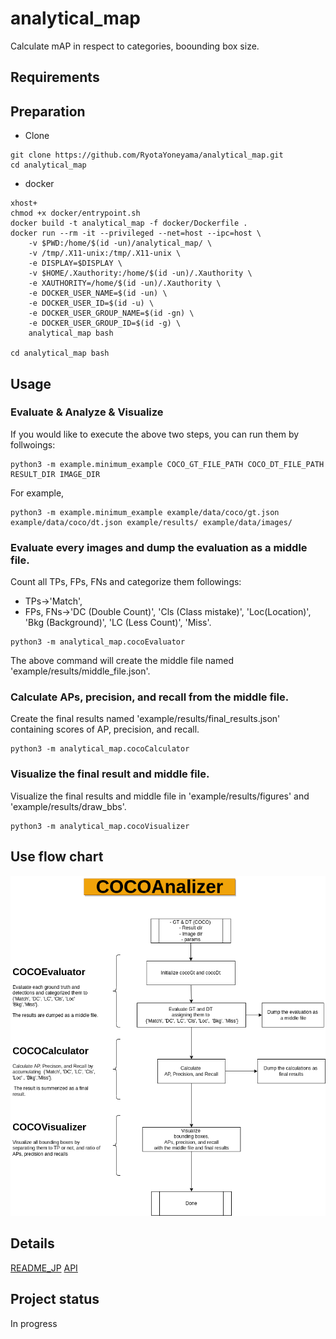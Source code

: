 # analytical_map

Calculate mAP in respect to categories, boounding box size.


## Requirements

## Preparation
- Clone
```
git clone https://github.com/RyotaYoneyama/analytical_map.git
cd analytical_map
```

- docker
```
xhost+
chmod +x docker/entrypoint.sh
docker build -t analytical_map -f docker/Dockerfile .
docker run --rm -it --privileged --net=host --ipc=host \
    -v $PWD:/home/$(id -un)/analytical_map/ \
    -v /tmp/.X11-unix:/tmp/.X11-unix \
    -e DISPLAY=$DISPLAY \
    -v $HOME/.Xauthority:/home/$(id -un)/.Xauthority \
    -e XAUTHORITY=/home/$(id -un)/.Xauthority \
    -e DOCKER_USER_NAME=$(id -un) \
    -e DOCKER_USER_ID=$(id -u) \
    -e DOCKER_USER_GROUP_NAME=$(id -gn) \
    -e DOCKER_USER_GROUP_ID=$(id -g) \
    analytical_map bash

cd analytical_map bash
```

## Usage

### Evaluate & Analyze & Visualize
If you would like to execute the above two steps, you can run them by follwoings:
```
python3 -m example.minimum_example COCO_GT_FILE_PATH COCO_DT_FILE_PATH RESULT_DIR IMAGE_DIR
```
For example,
```
python3 -m example.minimum_example example/data/coco/gt.json example/data/coco/dt.json example/results/ example/data/images/
```
### Evaluate every images and dump the evaluation as a middle file.
Count all TPs, FPs, FNs and categorize them followings:
- TPs->'Match', 
- FPs, FNs->'DC (Double Count)', 'Cls (Class mistake)', 'Loc(Location)', 'Bkg (Background)', 'LC (Less Count)', 'Miss'.

```
python3 -m analytical_map.cocoEvaluator
```
The above command will create the middle file named 'example/results/middle_file.json'.

### Calculate APs, precision, and recall from the middle file.
Create the final results named 'example/results/final_results.json' containing scores of AP, precision, and recall.
```
python3 -m analytical_map.cocoCalculator
```

### Visualize the final result and middle file.
Visualize the final results and middle file in 'example/results/figures' and 'example/results/draw_bbs'. 
```
python3 -m analytical_map.cocoVisualizer
```


## Use flow chart
![Use flow chart](docs/figures/use_flow.drawio.png)

## Details
[README_JP](README_JP.md)
[API](https://ryotayoneyama.github.io/analytical_map/)


## Project status
In progress
